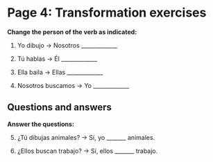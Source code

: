 # Page 4: Transformation exercises

**Change the person of the verb as indicated:**

1. Yo dibujo → Nosotros _____________

2. Tú hablas → Él _____________

3. Ella baila → Ellas _____________

4. Nosotros buscamos → Yo _____________

## Questions and answers

**Answer the questions:**

5. ¿Tú dibujas animales? → Sí, yo _______ animales.

6. ¿Ellos buscan trabajo? → Sí, ellos _______ trabajo.